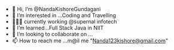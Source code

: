 - 👋 Hi, I’m @NandaKishoreGundagani
- 👀 I’m interested in ...Coding and Travelling
- 👨🏻‍💻 currently working @supernal infotech 
- 🌱 I’m learned...Full Stack Java in NIIT
- 💞️ I’m looking to collaborate on ...
- 📫 How to reach me ...m@il me "Nanda123kishore@gmail.com"


